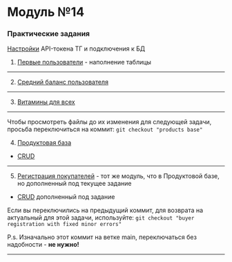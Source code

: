 # Модуль №14
### Практические задания

[Настройки](setup.py) API-токена ТГ и подключения к БД

1) [Первые пользователи](module_14_1.py) - наполнение таблицы
___
2) [Средний баланс пользователя](module_14_2.py)
___
3) [Витамины для всех](module_14_3.py)
___
Чтобы просмотреть файлы до их изменения для следующей задачи, просьба
переключиться на коммит: `git checkout "products base"`

4) [Продуктовая база](module_14_3.py)
* [CRUD](crud_functions.py)
___
5) [Регистрация покупателей](module_14_3.py) - тот же модуль, что в Продуктовой базе, но дополненный под текущее задание
* [CRUD](crud_functions.py) дополненный под задание

Если вы переключились на предыдущий коммит, для возврата на актуальный для этой задачи, используйте: `git checkout "buyer registration with fixed minor errors"`

P.s. Изначально этот коммит на ветке main, переключаться без надобности - **не нужно!**
___